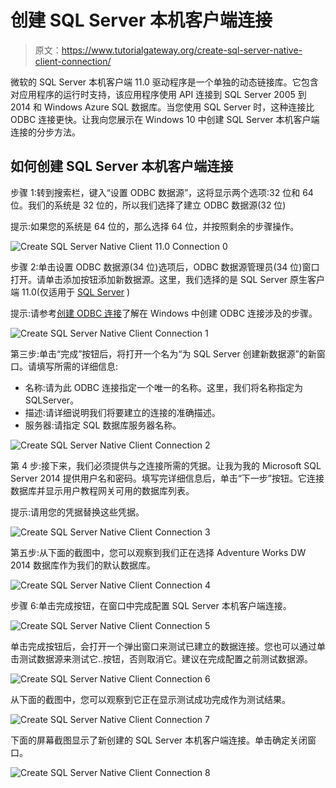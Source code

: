 # 创建 SQL Server 本机客户端连接

> 原文：<https://www.tutorialgateway.org/create-sql-server-native-client-connection/>

微软的 SQL Server 本机客户端 11.0 驱动程序是一个单独的动态链接库。它包含对应用程序的运行时支持，该应用程序使用 API 连接到 SQL Server 2005 到 2014 和 Windows Azure SQL 数据库。当您使用 SQL Server 时，这种连接比 ODBC 连接更快。让我向您展示在 Windows 10 中创建 SQL Server 本机客户端连接的分步方法。

## 如何创建 SQL Server 本机客户端连接

步骤 1:转到搜索栏，键入“设置 ODBC 数据源”，这将显示两个选项:32 位和 64 位。我们的系统是 32 位的，所以我们选择了建立 ODBC 数据源(32 位)

提示:如果您的系统是 64 位的，那么选择 64 位，并按照剩余的步骤操作。

![Create SQL Server Native Client 11.0 Connection 0](img/e695a10375d9038e3f59ce602c38620b.png)

步骤 2:单击设置 ODBC 数据源(34 位)选项后，ODBC 数据源管理员(34 位)窗口打开。请单击添加按钮添加新数据源。这里，我们选择的是 SQL Server 原生客户端 11.0(仅适用于 [SQL Server](https://www.tutorialgateway.org/sql/) )

提示:请参考[创建 ODBC 连接](https://www.tutorialgateway.org/create-odbc-connection/)了解在 Windows 中创建 ODBC 连接涉及的步骤。

![Create SQL Server Native Client Connection 1](img/c7e6aa5a28094d71213cf9dcebb377c3.png)

第三步:单击“完成”按钮后，将打开一个名为“为 SQL Server 创建新数据源”的新窗口。请填写所需的详细信息:

*   名称:请为此 ODBC 连接指定一个唯一的名称。这里，我们将名称指定为 SQLServer。
*   描述:请详细说明我们将要建立的连接的准确描述。
*   服务器:请指定 SQL 数据库服务器名称。

![Create SQL Server Native Client Connection 2](img/7a5fc138df777603c2d4e2d6e6077382.png)

第 4 步:接下来，我们必须提供与之连接所需的凭据。让我为我的 Microsoft SQL Server 2014 提供用户名和密码。填写完详细信息后，单击“下一步”按钮。它连接数据库并显示用户教程网关可用的数据库列表。

提示:请用您的凭据替换这些凭据。

![Create SQL Server Native Client Connection 3](img/6d0e935e0c2e89e22123f5f51dc5d336.png)

第五步:从下面的截图中，您可以观察到我们正在选择 Adventure Works DW 2014 数据库作为我们的默认数据库。

![Create SQL Server Native Client Connection 4](img/6b442e5f39cc12a61e3ed5245ace8544.png)

步骤 6:单击完成按钮，在窗口中完成配置 SQL Server 本机客户端连接。

![Create SQL Server Native Client Connection 5](img/e707bbd549c2144a923cbab3e83cdc21.png)

单击完成按钮后，会打开一个弹出窗口来测试已建立的数据连接。您也可以通过单击测试数据源来测试它..按钮，否则取消它。建议在完成配置之前测试数据源。

![Create SQL Server Native Client Connection 6](img/498c20c872e3b3faf6403e90542c8cc5.png)

从下面的截图中，您可以观察到它正在显示测试成功完成作为测试结果。

![Create SQL Server Native Client Connection 7](img/401827f0033e1a44a0c24c257bf7b53f.png)

下面的屏幕截图显示了新创建的 SQL Server 本机客户端连接。单击确定关闭窗口。

![Create SQL Server Native Client Connection 8](img/116b6e44d42d81861c01aa52d33c1e9a.png)